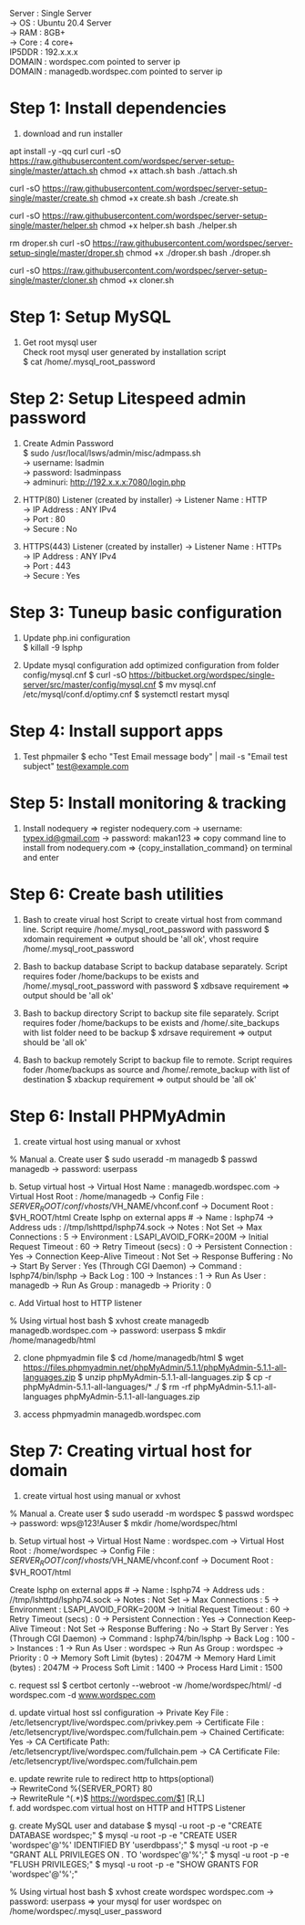 Server  : Single Server  
-> OS 	: Ubuntu 20.4 Server  
-> RAM 	: 8GB+  
-> Core : 4 core+  
IP5DDR  : 192.x.x.x  
DOMAIN  : wordspec.com pointed to server ip  
DOMAIN  : managedb.wordspec.com pointed to server ip  
 
# Step  1: Install dependencies  
1. download and run installer  

apt install -y -qq curl
curl -sO https://raw.githubusercontent.com/wordspec/server-setup-single/master/attach.sh
chmod +x attach.sh
bash ./attach.sh 

curl -sO https://raw.githubusercontent.com/wordspec/server-setup-single/master/create.sh
chmod +x create.sh 
bash ./create.sh

curl -sO https://raw.githubusercontent.com/wordspec/server-setup-single/master/helper.sh
chmod +x helper.sh 
bash ./helper.sh

rm droper.sh
curl -sO https://raw.githubusercontent.com/wordspec/server-setup-single/master/droper.sh
chmod +x ./droper.sh
bash ./droper.sh

curl -sO https://raw.githubusercontent.com/wordspec/server-setup-single/master/cloner.sh
chmod +x cloner.sh 


# Step  1: Setup MySQL  
1. Get root mysql user  
Check root mysql user generated by installation script  
$  cat /home/.mysql_root_password  

# Step  2: Setup Litespeed admin password  
1. Create Admin Password  
$  sudo /usr/local/lsws/admin/misc/admpass.sh  
-> username: lsadmin  
-> password: lsadminpass  
-> adminuri: http://192.x.x.x:7080/login.php  

2. HTTP(80) Listener (created by installer)
-> Listener Name 	: HTTP  
-> IP Address	 		: ANY IPv4  
-> Port	       		: 80  
-> Secure	     		: No  

3. HTTPS(443) Listener  (created by installer) 
-> Listener Name 	: HTTPs  
-> IP Address	 		: ANY IPv4  
-> Port	       		: 443  
-> Secure	     		: Yes  


# Step  3: Tuneup basic configuration  

1. Update php.ini configuration  
$  killall -9 lsphp 

2. Update mysql configuration 
add optimized configuration from folder config/mysql.cnf 
$  curl -sO https://bitbucket.org/wordspec/single-server/src/master/config/mysql.cnf 
$  mv mysql.cnf /etc/mysql/conf.d/optimy.cnf 
$  systemctl restart mysql 

# Step  4: Install support apps 
1. Test phpmailer
$  echo "Test Email message body" | mail -s "Email test subject" test@example.com

# Step  5: Install monitoring & tracking 
1. Install nodequery
=> register nodequery.com 
-> username: typex.id@gmail.com
-> password: makan123
=> copy command line to install from nodequery.com
=> {copy_installation_command} on terminal and enter

# Step  6: Create bash utilities
1. Bash to create virual host
Script to create virtual host from command line. Script require /home/.mysql_root_password with password
$  xdomain requirement
=> output should be 'all ok', vhost require /home/.mysql_root_password

3. Bash to backup database
Script to backup database separately. Script requires foder /home/backups to be exists and /home/.mysql_root_password with password
$  xdbsave requirement
=> output should be 'all ok'

3. Bash to backup directory
Script to backup site file separately. Script requires foder /home/backups to be exists and /home/.site_backups with list folder need to be backup
$  xdrsave requirement
=> output should be 'all ok'

4. Bash to backup remotely
Script to backup file to remote. Script requires foder /home/backups as source and /home/.remote_backup with list of destination
$  xbackup requirement
=> output should be 'all ok'


# Step  6: Install PHPMyAdmin
1. create virtual host using manual or xvhost

%  Manual
a. Create user
$  sudo useradd -m managedb
$  passwd managedb
-> password: userpass

b. Setup virtual host
-> Virtual Host Name 							:	managedb.wordspec.com
-> Virtual Host Root 							:	/home/managedb
-> Config File       							:	$SERVER_ROOT/conf/vhosts/$VH_NAME/vhconf.conf
-> Document Root    					  	:	$VH_ROOT/html
Create lsphp on external apps #
-> Name													  : lsphp74
-> Address	uds 									: //tmp/lshttpd/lsphp74.sock
-> Notes													: Not Set
-> Max Connections								: 5
-> Environment										: LSAPI_AVOID_FORK=200M
-> Initial Request Timeout       	:	60
-> Retry Timeout (secs)						: 0
-> Persistent Connection 					:	Yes
-> Connection Keep-Alive Timeout	:	Not Set
-> Response Buffering							: No
-> Start By Server								: Yes (Through CGI Daemon)
-> Command												: lsphp74/bin/lsphp
-> Back Log 											: 100
-> Instances											: 1
-> Run As User										: managedb
-> Run As Group 									: managedb
-> Priority												: 0

c. Add Virtual host to HTTP listener

%  Using virtual host bash
$  xvhost create managedb managedb.wordspec.com
-> password: userpass
$  mkdir /home/managedb/html

2. clone phpmyadmin file
$  cd /home/managedb/html
$  wget https://files.phpmyadmin.net/phpMyAdmin/5.1.1/phpMyAdmin-5.1.1-all-languages.zip
$  unzip phpMyAdmin-5.1.1-all-languages.zip
$  cp -r phpMyAdmin-5.1.1-all-languages/* ./
$  rm -rf phpMyAdmin-5.1.1-all-languages phpMyAdmin-5.1.1-all-languages.zip

3. access phpmyadmin managedb.wordspec.com


# Step  7: Creating virtual host for domain

1. create virtual host using manual or xvhost

%  Manual
a. Create user
$  sudo useradd -m wordspec
$  passwd wordspec
-> password: wps@123!Auser
$  mkdir /home/wordspec/html

b. Setup virtual host
-> Virtual Host Name 							:	wordspec.com
-> Virtual Host Root 							:	/home/wordspec
-> Config File       							:	$SERVER_ROOT/conf/vhosts/$VH_NAME/vhconf.conf
-> Document Root    					  	:	$VH_ROOT/html

Create lsphp on external apps #
-> Name													  : lsphp74
-> Address	uds 									: //tmp/lshttpd/lsphp74.sock
-> Notes													: Not Set
-> Max Connections								: 5
-> Environment										: LSAPI_AVOID_FORK=200M
-> Initial Request Timeout       	:	60
-> Retry Timeout (secs)						: 0
-> Persistent Connection 					:	Yes
-> Connection Keep-Alive Timeout	:	Not Set
-> Response Buffering							: No
-> Start By Server								: Yes (Through CGI Daemon)
-> Command												: lsphp74/bin/lsphp
-> Back Log 											: 100
-> Instances											: 1
-> Run As User										: wordspec
-> Run As Group 									: wordspec
-> Priority												: 0
-> Memory Soft Limit (bytes) 		  :	2047M
-> Memory Hard Limit (bytes) 		  :	2047M
-> Process Soft Limit						  : 1400
-> Process Hard Limit						  : 1500

c. request ssl
$ certbot certonly --webroot -w /home/wordspec/html/ -d wordspec.com -d www.wordspec.com

d. update virtual host ssl configuration
-> Private Key File		: /etc/letsencrypt/live/wordspec.com/privkey.pem
-> Certificate File		: /etc/letsencrypt/live/wordspec.com/fullchain.pem
-> Chained Certificate: Yes
-> CA Certificate Path: /etc/letsencrypt/live/wordspec.com/fullchain.pem
-> CA Certificate File: /etc/letsencrypt/live/wordspec.com/fullchain.pem

e. update rewrite rule to redirect http to https(optional)  
-> RewriteCond %{SERVER_PORT} 80  
-> RewriteRule ^(.*)$ https://wordspec.com/$1 [R,L]  
f. add wordspec.com virtual host on HTTP and HTTPS Listener  

g. create MySQL user and database
$ mysql -u root -p -e "CREATE DATABASE wordspec;"
$ mysql -u root -p -e "CREATE USER 'wordspec'@'%' IDENTIFIED BY 'userdbpass';"
$ mysql -u root -p -e "GRANT ALL PRIVILEGES ON *.* TO 'wordspec'@'%';"
$ mysql -u root -p -e "FLUSH PRIVILEGES;"
$ mysql -u root -p -e "SHOW GRANTS FOR 'wordspec'@'%';"

%  Using virtual host bash
$  xvhost create wordspec wordspec.com
-> password: userpass
=> your mysql for user wordspec on /home/wordspec/.mysql_user_password

